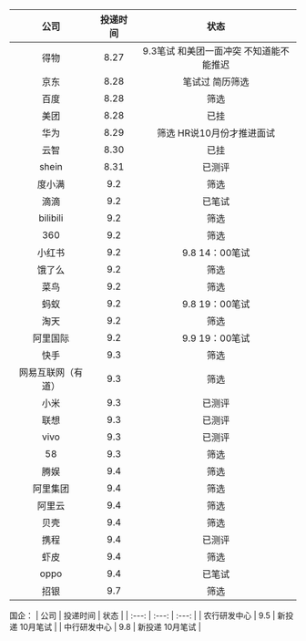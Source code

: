 |    公司     | 投递时间 |           状态           |
| :-------: | :--: | :--------------------: |
|    得物     | 8.27 | 9.3笔试 和美团一面冲突 不知道能不能推迟 |
|    京东     | 8.28 | 笔试过 简历筛选  |
|    百度     | 8.28 |    筛选   |
|    美团     | 8.28 |  已挂  |
|    华为     | 8.29 |    筛选 HR说10月份才推进面试     |
|    云智     | 8.30 |   已挂  |
|   shein   | 8.31 |   已测评    |
|    度小满    | 9.2  |   筛选   |
|    滴滴     | 9.2  |  已笔试   |
| bilibili  | 9.2  |  筛选  |
|    360    | 9.2  |   筛选  |
|    小红书    | 9.2  | 9.8 14：00笔试  |
|    饿了么    | 9.2  |  筛选  |
|    菜鸟     | 9.2  |  筛选  |
|    蚂蚁     | 9.2  | 9.8 19：00笔试 |
|    淘天     | 9.2  | 筛选 |
|   阿里国际    | 9.2  |  9.9 19：00笔试 |
|    快手     | 9.3  |   筛选  |
| 网易互联网（有道） | 9.3  |  筛选 |
|    小米     | 9.3  |  已测评 |
|    联想     | 9.3  | 已测评  |
|   vivo    | 9.3  | 已测评 |
|    58     | 9.3  | 筛选  |
|    腾娱     | 9.4  | 筛选 |
|   阿里集团    | 9.4  |  筛选  |
|    阿里云    | 9.4  | 筛选  |
|    贝壳     | 9.4  |  筛选   |
|    携程     | 9.4  | 已测评   |
|    虾皮     | 9.4  |   筛选  |
|   oppo    | 9.4  |   已笔试  |
|    招银     | 9.7  |   筛选   |

国企：
| 公司 | 投递时间 | 状态 |
| :---: | :---: | :---: |
| 农行研发中心 | 9.5 | 新投递 10月笔试 |
| 中行研发中心 | 9.8 | 新投递 10月笔试 |

